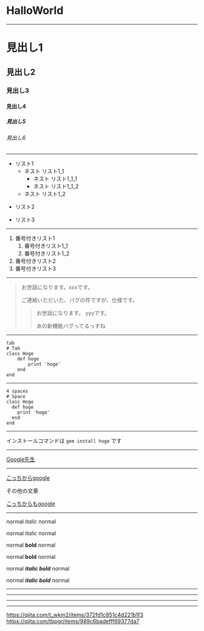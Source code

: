# HalloWorld
***
# 見出し1
## 見出し2
### 見出し3
#### 見出し4
##### 見出し5
###### 見出し6
***
- リスト1
    - ネスト リスト1_1
        - ネスト リスト1_1_1
        - ネスト リスト1_1_2
    - ネスト リスト1_2
+ リスト2
* リスト3
***
1. 番号付きリスト1
    1. 番号付きリスト1_1
    1. 番号付きリスト1_2
1. 番号付きリスト2
1. 番号付きリスト3
***
> お世話になります。xxxです。
> 
> ご連絡いただいた、バグの件ですが、仕様です。
>> お世話になります。 yyyです。
>> 
>> あの新機能バグってるっすね
***
    tab
    # Tab
    class Hoge
        def hoge
            print 'hoge'
        end
    end
---
    4 spaces
    # Space
    class Hoge
      def hoge
        print 'hoge'
      end
    end
***
インストールコマンドは `gem install hoge` です
***
[Google先生](https://www.google.co.jp/)
***
[こっちからgoogle][Google先生]

その他の文章

[こっちからもgoogle][Google先生]

[Google先生]:https://www.google.co.jp/
***
normal *italic* normal

normal _italic_ normal

normal **bold** normal

normal __bold__ normal

normal ***italic bold*** normal

normal ___italic bold___ normal
***
___
---
* * *
https://qiita.com/t_wkm2/items/372fd1c851c4d221b1f3
https://qiita.com/tbpgr/items/989c6badefff69377da7







